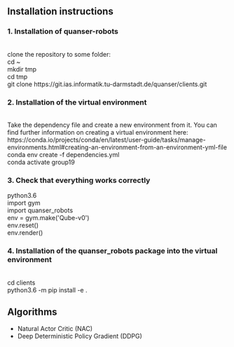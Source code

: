 <h2>Installation instructions</h2>


<h3>1. Installation of quanser-robots</h3><br />
    clone the repository to some folder:<br /> 
        cd ~<br />
        mkdir tmp<br />
        cd tmp<br />
        git clone https://git.ias.informatik.tu-darmstadt.de/quanser/clients.git<br />

<h3>2. Installation of the virtual environment</h3> <br />
    Take the dependency file and create a new environment from it. You can find further information on creating a virtual environment here: https://conda.io/projects/conda/en/latest/user-guide/tasks/manage-environments.html#creating-an-environment-from-an-environment-yml-file<br />
    conda env create -f dependencies.yml<br />
    conda activate group19<br />

<h3>3. Check that everything works correctly</h3>    
    python3.6 <br />
    import gym<br />
    import quanser_robots<br />
    env = gym.make('Qube-v0')<br />
    env.reset()<br />
    env.render()<br />


<h3>4. Installation of the quanser_robots package into the virtual environment</h3><br />
        cd clients<br />
        python3.6 -m pip install -e .<br />

<h2> Algorithms</h2>
<ul>
<li> Natural Actor Critic (NAC)</li>
<li> Deep Deterministic Policy Gradient (DDPG)</li></ul>
